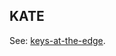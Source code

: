 ## KATE

<p class="c8"><span>See: </span><span class="c2"><a class="c3" href="#h.41san6iwsd69">keys-at-the-edge</a></span><span class="c0">.</span></p>

